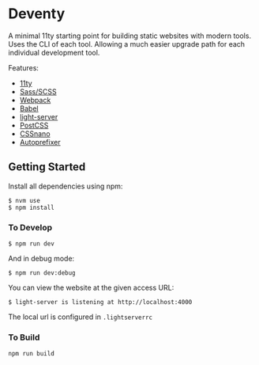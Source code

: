# Deventy

A minimal 11ty starting point for building static websites with modern tools. Uses the CLI of each tool. Allowing a much easier upgrade path for each individual development tool.

Features:
- [11ty](https://www.11ty.io/)
- [Sass/SCSS](https://github.com/sass/node-sass)
- [Webpack](https://webpack.js.org/)
- [Babel](https://babeljs.io/)
- [light-server](https://github.com/txchen/light-server)
- [PostCSS](https://postcss.org/)
- [CSSnano](https://cssnano.co/)
- [Autoprefixer](https://github.com/postcss/autoprefixer)

## Getting Started

Install all dependencies using npm:

```
$ nvm use
$ npm install
```

### To Develop

```
$ npm run dev
```
And in debug mode:

```
$ npm run dev:debug
```

You can view the website at the given access URL:
```
$ light-server is listening at http://localhost:4000
```

The local url is configured in `.lightserverrc`

### To Build

```
npm run build
```
